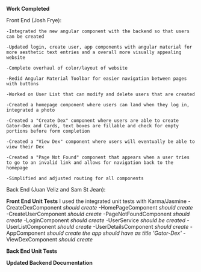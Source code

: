 **Work Completed**

  Front End (Josh Frye):
    
    -Integrated the new angular component with the backend so that users can be created
    
    -Updated login, create user, app components with angular material for more aesthetic text entries and a overall more visually appealing website
    
    -Complete overhaul of color/layout of website
    
    -Redid Angular Material Toolbar for easier navigation between pages with buttons
    
    -Worked on User List that can modify and delete users that are created
    
    -Created a homepage component where users can land when they log in, integrated a photo
    
    -Created a "Create Dex" component where users are able to create Gator-Dex and Cards, text boxes are fillable and check for empty portions before form completion
    
    -Created a "View Dex" component where users will eventually be able to view their Dex
    
    -Created a "Page Not Found" component that appears when a user tries to go to an invalid link and allows for navigation back to the homepage
    
    -Simplified and adjusted routing for all components
    
   Back End (Juan Veliz and Sam St Jean):
   
**Front End Unit Tests**
 I used the integrated unit tests with Karma/Jasmine
  -CreateDexComponent
    _should create_
  -HomePageComponent
    _should create_
  -CreateUserComponent
    _should create_
  -PageNotFoundComponent
    _should create_
  -LoginComponent
    _should create_
  -UserService
    _should be created_
  -UserListComponent
    _should create_
  -UserDetailsComponent
    _should create_
  -AppComponent
    _should create the app
    should have as title 'Gator-Dex'_
  -ViewDexComponent
    _should create_
    
**Back End Unit Tests**

**Updated Backend Documentation**
